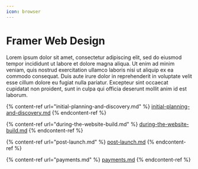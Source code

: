 ```yaml
---
icon: browser
---
```


# Framer Web Design

Lorem ipsum dolor sit amet, consectetur adipiscing elit, sed do eiusmod tempor incididunt ut labore et dolore magna aliqua. Ut enim ad minim veniam, quis nostrud exercitation ullamco laboris nisi ut aliquip ex ea commodo consequat. Duis aute irure dolor in reprehenderit in voluptate velit esse cillum dolore eu fugiat nulla pariatur. Excepteur sint occaecat cupidatat non proident, sunt in culpa qui officia deserunt mollit anim id est laborum.

{% content-ref url="initial-planning-and-discovery.md" %}
[initial-planning-and-discovery.md](initial-planning-and-discovery.md)
{% endcontent-ref %}

{% content-ref url="during-the-website-build.md" %}
[during-the-website-build.md](during-the-website-build.md)
{% endcontent-ref %}

{% content-ref url="post-launch.md" %}
[post-launch.md](post-launch.md)
{% endcontent-ref %}

{% content-ref url="payments.md" %}
[payments.md](payments.md)
{% endcontent-ref %}
